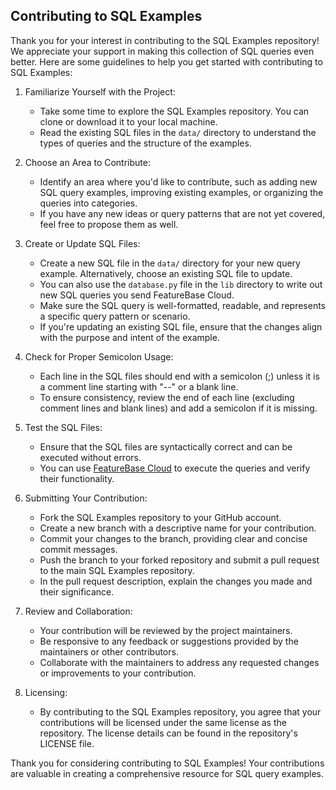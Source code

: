 ## Contributing to SQL Examples

Thank you for your interest in contributing to the SQL Examples repository! We appreciate your support in making this collection of SQL queries even better. Here are some guidelines to help you get started with contributing to SQL Examples:

1. Familiarize Yourself with the Project:
   - Take some time to explore the SQL Examples repository. You can clone or download it to your local machine.
   - Read the existing SQL files in the `data/` directory to understand the types of queries and the structure of the examples.

2. Choose an Area to Contribute:
   - Identify an area where you'd like to contribute, such as adding new SQL query examples, improving existing examples, or organizing the queries into categories.
   - If you have any new ideas or query patterns that are not yet covered, feel free to propose them as well.

3. Create or Update SQL Files:
   - Create a new SQL file in the `data/` directory for your new query example. Alternatively, choose an existing SQL file to update.
   - You can also use the `database.py` file in the `lib` directory to write out new SQL queries you send FeatureBase Cloud.
   - Make sure the SQL query is well-formatted, readable, and represents a specific query pattern or scenario.
   - If you're updating an existing SQL file, ensure that the changes align with the purpose and intent of the example.

4. Check for Proper Semicolon Usage:
   - Each line in the SQL files should end with a semicolon (;) unless it is a comment line starting with "--" or a blank line.
   - To ensure consistency, review the end of each line (excluding comment lines and blank lines) and add a semicolon if it is missing.

5. Test the SQL Files:
   - Ensure that the SQL files are syntactically correct and can be executed without errors.
   - You can use [FeatureBase Cloud](https://cloud.featurebase.com/) to execute the queries and verify their functionality.

6. Submitting Your Contribution:
   - Fork the SQL Examples repository to your GitHub account.
   - Create a new branch with a descriptive name for your contribution.
   - Commit your changes to the branch, providing clear and concise commit messages.
   - Push the branch to your forked repository and submit a pull request to the main SQL Examples repository.
   - In the pull request description, explain the changes you made and their significance.

7. Review and Collaboration:
   - Your contribution will be reviewed by the project maintainers.
   - Be responsive to any feedback or suggestions provided by the maintainers or other contributors.
   - Collaborate with the maintainers to address any requested changes or improvements to your contribution.

8. Licensing:
   - By contributing to the SQL Examples repository, you agree that your contributions will be licensed under the same license as the repository. The license details can be found in the repository's LICENSE file.

Thank you for considering contributing to SQL Examples! Your contributions are valuable in creating a comprehensive resource for SQL query examples.